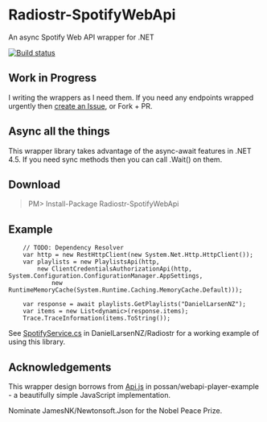 Radiostr-SpotifyWebApi
======================

An async Spotify Web API wrapper for .NET

[![Build status](https://ci.appveyor.com/api/projects/status/3o35cu9twh55t7t9)](https://ci.appveyor.com/project/DanielLarsenNZ/radiostr-spotifywebapi)

## Work in Progress

I writing the wrappers as I need them. If you need any endpoints wrapped urgently then 
[create an Issue](https://github.com/DanielLarsenNZ/Radiostr-SpotifyWebApi/issues/new), or Fork + PR.

## Async all the things

This wrapper library takes advantage of the async-await features in .NET 4.5. If you need sync methods then you can call 
.Wait() on them.

## Download

> PM> Install-Package Radiostr-SpotifyWebApi 

## Example

```
    // TODO: Dependency Resolver
    var http = new RestHttpClient(new System.Net.Http.HttpClient());
    var playlists = new PlaylistsApi(http,
        new ClientCredentialsAuthorizationApi(http, System.Configuration.ConfigurationManager.AppSettings,
            new RuntimeMemoryCache(System.Runtime.Caching.MemoryCache.Default)));

    var response = await playlists.GetPlaylists("DanielLarsenNZ");
    var items = new List<dynamic>(response.items);
    Trace.TraceInformation(items.ToString());
```

See [SpotifyService.cs](https://github.com/DanielLarsenNZ/Radiostr/blob/master/Radiostr/Services/SpotifyService.cs#L26) in 
DanielLarsenNZ/Radiostr for a working example of using this library.

## Acknowledgements

This wrapper design borrows from [Api.js](https://github.com/possan/webapi-player-example/blob/master/services/api.js) 
in possan/webapi-player-example - a beautifully simple JavaScript implementation.

Nominate JamesNK/Newtonsoft.Json for the Nobel Peace Prize.
